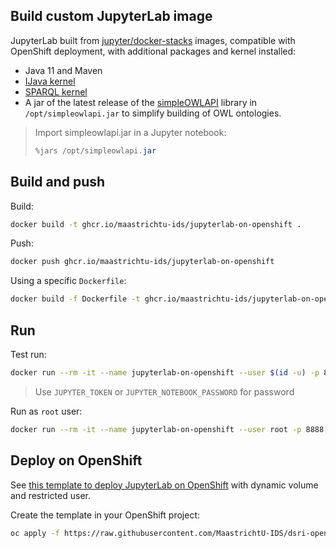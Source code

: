 
## Build custom JupyterLab image

JupyterLab built from [jupyter/docker-stacks](https://github.com/jupyter/docker-stacks) images, compatible with OpenShift deployment, with additional packages and kernel installed:

* Java 11 and Maven
* [IJava kernel](https://github.com/SpencerPark/IJava)
* [SPARQL kernel](https://github.com/paulovn/sparql-kernel)
* A jar of the latest release of the [simpleOWLAPI](https://github.com/kodymoodley/simpleowlapi/) library in `/opt/simpleowlapi.jar` to simplify building of OWL ontologies.

> Import simpleowlapi.jar in a Jupyter notebook:
>
> ```java
> %jars /opt/simpleowlapi.jar
> ```

## Build and push

Build:

```bash
docker build -t ghcr.io/maastrichtu-ids/jupyterlab-on-openshift .
```

Push:

```bash
docker push ghcr.io/maastrichtu-ids/jupyterlab-on-openshift
```

Using a specific `Dockerfile`:

```bash
docker build -f Dockerfile -t ghcr.io/maastrichtu-ids/jupyterlab-on-openshift .
```

## Run

Test run:

```bash
docker run --rm -it --name jupyterlab-on-openshift --user $(id -u) -p 8888:8888 -e VIRTUAL_HOST=jup.137.120.31.102.nip.io -e JUPYTER_TOKEN=password -v $(pwd):/home/jovyan ghcr.io/maastrichtu-ids/jupyterlab-on-openshift
```

> Use `JUPYTER_TOKEN` or `JUPYTER_NOTEBOOK_PASSWORD` for password

Run as `root` user:

```bash
docker run --rm -it --name jupyterlab-on-openshift --user root -p 8888:8888 -e GRANT_SUDO=yes -e VIRTUAL_HOST=jup.137.120.31.102.nip.io -e JUPYTER_TOKEN=password -v $(pwd):/home/jovyan ghcr.io/maastrichtu-ids/jupyterlab-on-openshift
```

## Deploy on OpenShift

See [this template to deploy JupyterLab on OpenShift](https://github.com/MaastrichtU-IDS/dsri-openshift-applications/blob/main/templates-datascience/template-jupyterlab-dynamic.yml) with dynamic volume and restricted user.

Create the template in your OpenShift project:

```bash
oc apply -f https://raw.githubusercontent.com/MaastrichtU-IDS/dsri-openshift-applications/main/templates-datascience/template-jupyterlab-dynamic.yml
```

